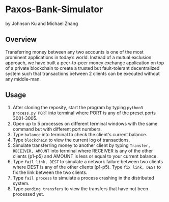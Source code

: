 # Paxos-Bank-Simulator
by Johnson Ku and Michael Zhang
## Overview
Transferring money between any two accounts is one of the most prominent applications in today’s world. Instead of a mutual exclusion approach, we have built a peer-to-peer money exchange application on top of a private blockchain to create a trusted but fault-tolerant decentralized system such that transactions between 2 clients can be executed without any middle-man.
## Usage
1. After cloning the reposity, start the program by typing `python3 process.py PORT` into terminal where PORT is any of the preset ports 3001-3005.
2. Open up to 5 processes on different terminal windows with the same command but with different port numbers.
3. Type `balance` into terminal to check the client's current balance.
4. Type `blockchain` to view the current log of transactions.
5. Simulate transferring money to another client by typing `Transfer, RECEIVER, AMOUNT` into  terminal where RECEIVER is any of the other clients (p1-p5)
and AMOUNT is less or equal to your current balance.
4. Type `fail link, DEST` to simulate a network failure between two clients where DEST is any of the other clients (p1-p5). Type `fix link, DEST` to fix the 
link between the two clients.
5. Type `fail process` to simulate a process crashing in the distributed system.
6. Type `pending transfers` to view the transfers that have not been processed yet.
